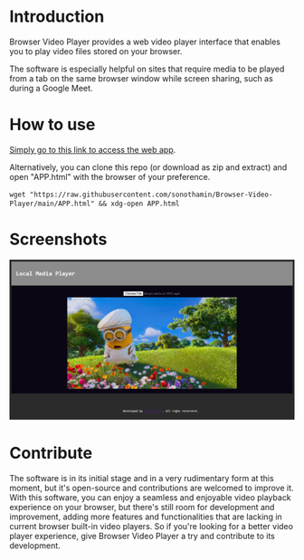 # Introduction #
Browser Video Player provides a web video player interface that enables you to play video files stored on your browser.

The software is especially helpful on sites that require media to be played from a tab on the same browser window while screen sharing, such as during a Google Meet.
# How to use #
[Simply go to this link to access the web app](https://sonothamin.github.io/Browser-Video-Player/APP.html). 

Alternatively, you can clone this repo (or download as zip and extract) and open "APP.html" with the browser of your preference.
```
wget "https://raw.githubusercontent.com/sonothamin/Browser-Video-Player/main/APP.html" && xdg-open APP.html
```
# Screenshots #
![Screenshots](https://github.com/sonothamin/Browser-Video-Player/raw/main/Screenshot%20(43).png)

# Contribute #
The software is in its initial stage and in a very rudimentary form at this moment, but it's open-source and contributions are welcomed to improve it. With this software, you can enjoy a seamless and enjoyable video playback experience on your browser, but there's still room for development and improvement, adding more features and functionalities that are lacking in current browser built-in video players. So if you're looking for a better video player experience, give Browser Video Player a try and contribute to its development.
